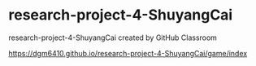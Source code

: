 # research-project-4-ShuyangCai
research-project-4-ShuyangCai created by GitHub Classroom

https://dgm6410.github.io/research-project-4-ShuyangCai/game/index
